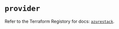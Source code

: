 # `provider`

Refer to the Terraform Registory for docs: [`azurestack`](https://www.terraform.io/docs/providers/azurestack).
